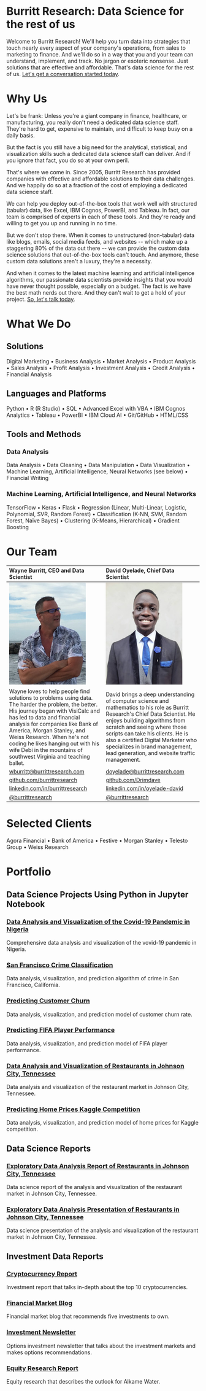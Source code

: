 # Burritt Research: Data Science for the rest of us

Welcome to Burritt Research! We'll help you turn data into strategies that touch nearly every aspect of your company's operations, from sales to marketing to finance. And we'll do so in a way that you and your team can understand, implement, and track. No jargon or esoteric nonsense. Just solutions that are effective and affordable. That's data science for the rest of us. [Let's get a conversation started today](mailto:wburritt@burrittresearch.com?subject=Info).

# Why Us

Let's be frank: Unless you're a giant company in finance, healthcare, or manufacturing, you really don't need a dedicated data science staff. They're hard to get, expensive to maintain, and difficult to keep busy on a daily basis. 

But the fact is you still have a big need for the analytical, statistical, and visualization skills such a dedicated data science staff can deliver. And if you ignore that fact, you do so at your own peril. 

That's where we come in. Since 2005, Burritt Research has provided companies with effective and affordable solutions to their data challenges. And we happily do so at a fraction of the cost of employing a dedicated data science staff.

We can help you deploy out-of-the-box tools that work well with structured (tabular) data, like Excel, IBM Cognos, PowerBI, and Tableau. In fact, our team is comprised of experts in each of these tools. And they're ready and willing to get you up and running in no time.

But we don't stop there. When it comes to unstructured (non-tabular) data like blogs, emails, social media feeds, and websites -- which make up a staggering 80% of the data out there -- we can provide the custom data science solutions that out-of-the-box tools can't touch. And anymore, these custom data solutions aren't a luxury, they're a necessity.

And when it comes to the latest machine learning and artificial intelligence algorithms, our passionate data scientists provide insights that you would have never thought possible, especially on a budget. The fact is we have the best math nerds out there. And they can't wait to get a hold of your project. [So, let's talk today](mailto:wburritt@burrittresearch.com?subject=Info).  

# What We Do

## Solutions

Digital Marketing • Business Analysis • Market Analysis • Product Analysis • Sales Analysis • Profit Analysis • Investment Analysis • Credit Analysis • Financial Analysis

## Languages and Platforms

Python • R (R Studio) • SQL • Advanced Excel with VBA • IBM Cognos Analytics • Tableau • PowerBI • IBM Cloud AI • Git/GitHub • HTML/CSS

## Tools and Methods

### Data Analysis

Data Analysis • Data Cleaning • Data Manipulation • Data Visualization • Machine Learning, Artificial Intelligence, Neural Networks (see below) • Financial Writing

### Machine Learning, Artificial Intelligence, and Neural Networks

TensorFlow • Keras • Flask • Regression (Linear, Multi-Linear, Logistic, Polynomial, SVR, Random Forest) • Classification (K-NN, SVM, Random Forest, Naïve Bayes) • Clustering (K-Means, Hierarchical) • Gradient Boosting

# Our Team

| Wayne Burritt, CEO and Data Scientist | David Oyelade, Chief Data Scientist |
| :--- | :--- |
| <img src="wayne-burritt-pic.jpg"> | <img src="david-oyelade-pic.jpg"> |
| Wayne loves to help people find solutions to problems using data. The harder the problem, the better. His journey began with VisiCalc and has led to data and financial analysis for companies like Bank of America, Morgan Stanley, and Weiss Research. When he's not coding he likes hanging out with his wife Debi in the mountains of southwest Virginia and teaching ballet. | David brings a deep understanding of computer science and mathematics to his role as Burritt Research's Chief Data Scientist. He enjoys building algorithms from scratch and seeing where those scripts can take his clients. He is also a certified Digital Marketer who specializes in brand management, lead generation, and website traffic management. |
| [wburritt@burrittresearch.com](mailto:wburritt@burrittresearch.com?subject=Info) | [doyelade@burrittresearch.com](mailto:doyelade@burrittresearch.com?subject=Info) | 
| [github.com/burrittresearch](https://github.com/burrittresearch 'Burritt Research GitHub') | [github.com/Drimdave](https://github.com/Drimdave 'David Oyelade GitHub') |
| [linkedin.com/in/burrittresearch](https://www.linkedin.com/in/burrittresearch 'Burritt Research LinkedIn') | [linkedin.com/in/oyelade-david](https://www.linkedin.com/in/oyelade-david 'David Oyelade LinkedIn') |
| [@burrittresearch](https://twitter.com/burrittresearch/ 'Burritt Research Twitter') | [@burrittresearch](https://twitter.com/burrittresearch/ 'Burritt Research Twitter') |


# Selected Clients

Agora Financial • Bank of America • Festive • Morgan Stanley • Telesto Group • Weiss Research  

# Portfolio


## Data Science Projects Using Python in Jupyter Notebook

### [Data Analysis and Visualization of the Covid-19 Pandemic in Nigeria](https://github.com/Drimdave/Covid-19-Data-Analysis-and-Visualization 'Data Analysis and Visualization of the Covid-19 Pandemic in Nigeria')

Comprehensive data analysis and visualization of the vovid-19 pandemic in Nigeria.

### [San Francisco Crime Classification](https://github.com/Drimdave/The-San-Francisco-Crime-Classification 'San Francisco Crime Classification')

Data analysis, visualization, and prediction algorithm of crime in San Francisco, California.

### [Predicting Customer Churn](https://github.com/Drimdave/Predicting-Customers-Churn 'Predicting Customer Churn')

Data analysis, visualization, and prediction model of customer churn rate.

### [Predicting FIFA Player Performance](https://github.com/Drimdave/FIFA-19-DATA-ANALYSIS-VISUALISATION-AND-PREDICTION 'Predicting FIFA Player Performance')

Data analysis, visualization, and prediction model of FIFA player performance.

### [Data Analysis and Visualization of Restaurants in Johnson City, Tennessee](https://github.com/burrittresearch/restaurants-johnson-city 'Data Analysis and Visualization of Restaurants in Johnson City, Tennessee')

Data analysis and visualization of the restaurant market in Johnson City, Tennessee.

### [Predicting Home Prices Kaggle Competition](https://github.com/burrittresearch/kaggle-competition-predict-house-prices 'Predicting Home Prices Kaggle Competition')

Data analysis, visualization, and prediction model of home prices for Kaggle competition.


## Data Science Reports

### [Exploratory Data Analysis Report of Restaurants in Johnson City, Tennessee](https://burrittresearch.com/restaurants-jc-report.pdf 'Exploratory Data Analysis Report')

Data science report of the analysis and visualization of the restaurant market in Johnson City, Tennessee.

### [Exploratory Data Analysis Presentation of Restaurants in Johnson City, Tennessee](https://github.com/burrittresearch/restaurants-jc-presentation.pdf 'Exploratory Data Analysis Presentation')

Data science presentation of the analysis and visualization of the restaurant market in Johnson City, Tennessee.

## Investment Data Reports

### [Cryptocurrency Report](https://burrittresearch.com/wayne-burritt-research-cryptocurrencies.pdf 'Cryptocurrency Report')

Investment report that talks in-depth about the top 10 cryptocurrencies.

### [Financial Market Blog](https://burrittresearch.com/wayne-burritt-blog-insights.pdf 'Financial Market Blog')

Financial market blog that recommends five investments to own.

### [Investment Newsletter](https://burrittresearch.com/wayne-burritt-newsletter-agora-emo.pdf 'Investment Newsletter')

Options investment newsletter that talks about the investment markets and makes options recommendations.

### [Equity Research Report](https://burrittresearch.com/wayne-burritt-research-alkame.pdf 'Equity Research Report')

Equity research that describes the outlook for Alkame Water.






